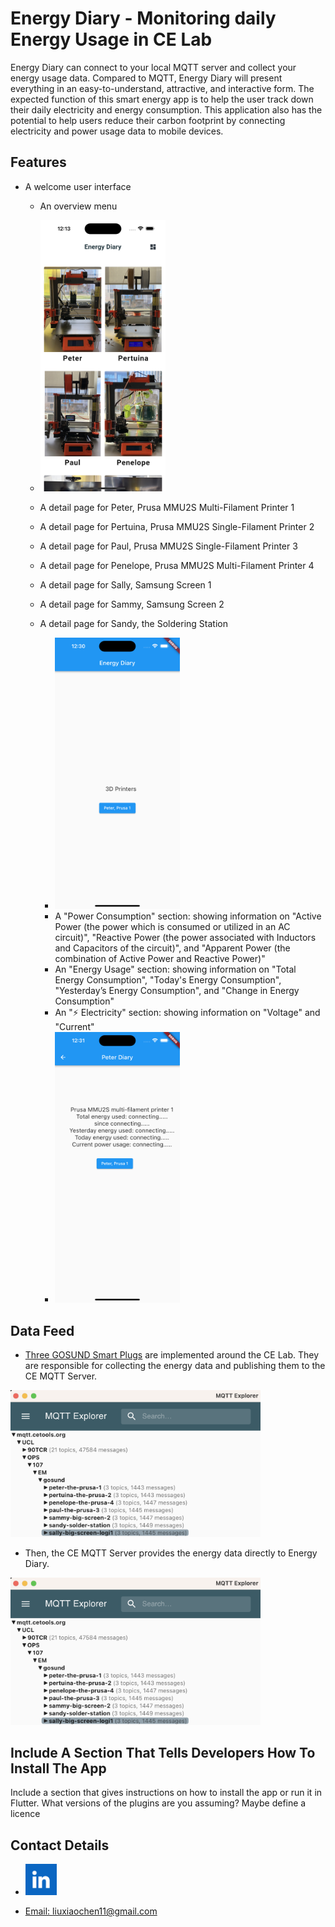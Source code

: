 # Energy Diary - Monitoring daily Energy Usage in CE Lab

Energy Diary can connect to your local MQTT server and collect your energy usage data. Compared to MQTT, Energy Diary will present everything in an easy-to-understand, attractive, and interactive form. 
The expected function of this smart energy app is to help the user track down their daily electricity and energy consumption. This application also has the potential to help users reduce their carbon footprint by connecting electricity and power usage data to mobile devices.


## Features

- A welcome user interface
  -	An overview menu
  -	  <img width="200" alt="image" src="https://github.com/LeoLiu5/EnergyDiary/blob/main/EnergyDiary/assets/HomePage.png">

    - A detail page for Peter, Prusa MMU2S Multi-Filament Printer 1
    - A detail page for Pertuina, Prusa MMU2S Single-Filament Printer 2
    - A detail page for Paul, Prusa MMU2S Single-Filament Printer 3
    - A detail page for Penelope, Prusa MMU2S Multi-Filament Printer 4
    - A detail page for Sally, Samsung Screen 1
    - A detail page for Sammy, Samsung Screen 2
    - A detail page for Sandy, the Soldering Station
 
      - <img width="200" alt="image" src="https://github.com/LeoLiu5/EnergyDiary/blob/main/EnergyDiary/assets/HomeDraft.png">
      - A "Power Consumption" section: showing information on "Active Power (the power which is consumed or utilized in an AC circuit)", "Reactive Power (the power associated with Inductors and Capacitors of the circuit)", and "Apparent Power (the combination of Active Power and Reactive Power)"
      - An "Energy Usage" section: showing information on "Total Energy Consumption", "Today's Energy Consumption", "Yesterday’s Energy Consumption", and "Change in Energy Consumption"
      - An "⚡️ Electricity" section: showing information on "Voltage" and "Current"
      - <img width="200" alt="image" src="https://github.com/LeoLiu5/EnergyDiary/blob/main/EnergyDiary/assets/DataDraft.png">
      
## Data Feed

- [Three GOSUND Smart Plugs](https://www.amazon.co.uk/Google-Control-Monitoring-Function-Required/dp/B0983HNB7M/ref=asc_df_B0983HNB7M/?tag=googshopuk-21&linkCode=df0&hvadid=535047026873&hvpos=&hvnetw=g&hvrand=7351062071157182144&hvpone=&hvptwo=&hvqmt=&hvdev=c&hvdvcmdl=&hvlocint=&hvlocphy=9044962&hvtargid=pla-1393506937628&psc=1&th=1&psc=1) are implemented around the CE Lab. They are responsible for collecting the energy data and publishing them to the CE MQTT Server. 

<img width="400" alt="image" src="https://github.com/LeoLiu5/EnergyDiary/blob/main/EnergyDiary/assets/mqtt.png">

- Then, the CE MQTT Server provides the energy data directly to Energy Diary.

<img width="400" alt="image" src="https://github.com/LeoLiu5/EnergyDiary/blob/main/EnergyDiary/assets/mqtt.png">


## Include A Section That Tells Developers How To Install The App

Include a section that gives instructions on how to install the app or run it in Flutter.  What versions of the plugins are you assuming?  Maybe define a licence


##  Contact Details

- <a href="www.linkedin.com/in/xiaochen-liu-60b056193"> <img width="50" alt="image" src="https://github.com/LeoLiu5/EnergyDiary/blob/main/EnergyDiary/assets/download.png">

- Email: liuxiaochen11@gmail.com

